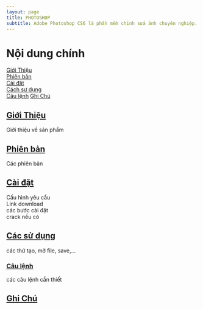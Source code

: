 ```yaml
---
layout: page
title: PHOTOSHOP
subtitle: Adobe Photoshop CS6 là phần mềm chỉnh sửa ảnh chuyên nghiệp.
---
```


# Nội dung chính
[Giới Thiệu](#giới-thiệu)  
[Phiên bản](#phiên-bản)  
[Cài đăt](#cài-đặt)  
[Cách sư dụng](#cách-sử-dụng)  
    [Câu lệnh](#câu-lệnh)
[Ghi Chú](#ghi-chú)  

## [Giới Thiệu](www.google.com)

Giới thiệu về sản phẩm

## [Phiên bản](www.google.com)

Các phiên bản

## [Cài đặt](www.google.com)

Cấu hình yêu cầu   
Link download  
các bước cài đặt   
crack nếu có   


## [Các sử dụng](www.google.com)

các thứ tạo, mở file, save,...   

### [Câu lệnh](www.google.com)

các câu lệnh cần thiết   

## [Ghi Chú](www.google.com)